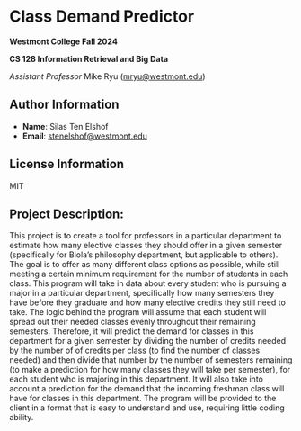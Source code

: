 # Class Demand Predictor
**Westmont College Fall 2024**

**CS 128 Information Retrieval and Big Data**

*Assistant Professor* Mike Ryu (mryu@westmont.edu) 

## Author Information 
* **Name**: Silas Ten Elshof
* **Email**: stenelshof@westmont.edu

## License Information
 MIT 

## Project Description:
This project is to create a tool for professors in a particular department to estimate how many elective classes they should offer in a given semester (specifically for Biola’s philosophy department, but applicable to others). The goal is to offer as many different class options as possible, while still meeting a certain minimum requirement for the number of students in each class. This program will take in data about every student who is pursuing a major in a particular department, specifically how many semesters they have before they graduate and how many elective credits they still need to take. The logic behind the program will assume that each student will spread out their needed classes evenly throughout their remaining semesters. Therefore, it will predict the demand for classes in this department for a given semester by dividing the number of credits needed by the number of of credits per class (to find the number of classes needed) and then divide that number by the number of semesters remaining (to make a prediction for how many classes they will take per semester), for each student who is majoring in this department. It will also take into account a prediction for the demand that the incoming freshman class will have for classes in this department. The program will be provided to the client in a format that is easy to understand and use, requiring little coding ability. 

